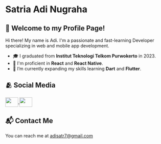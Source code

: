 # Satria Adi Nugraha

## 👋 Welcome to my Profile Page!

Hi there! My name is Adi. I'm a passionate and fast-learning Developer specializing in web and mobile app development.

- 🎓 I graduated from **Institut Teknologi Telkom Purwokerto** in 2023.
- 🌟 I'm proficient in **React** and **React Native**.
- 🌱 I’m currently expanding my skills learning **Dart** and **Flutter**.

## 🫂 Social Media

<a href="https://www.linkedin.com/in/adisatr7/">
    <img src="https://raw.githubusercontent.com/rahuldkjain/github-profile-readme-generator/master/src/images/icons/Social/linked-in-alt.svg" width=40 height=30 align="center"/>
<a/>

<a href="https://www.linkedin.com/in/adisatr7/">
    <img src="https://raw.githubusercontent.com/rahuldkjain/github-profile-readme-generator/master/src/images/icons/Social/instagram.svg" width=40 height=30 align="center"/>
<a/>

## 📬 Contact Me

You can reach me at [adisatr7@gmail.com](mailto:adisatr7@gmail.com)
